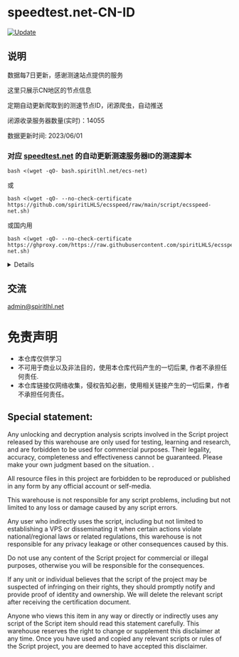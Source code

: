 # speedtest.net-CN-ID

[![Update](https://github.com/spiritLHLS/speedtest.net-CN-ID/actions/workflows/main.yml/badge.svg)](https://github.com/spiritLHLS/speedtest.net-CN-ID/actions/workflows/main.yml)

## 说明

数据每7日更新，感谢测速站点提供的服务

这里只展示CN地区的节点信息

定期自动更新爬取到的测速节点ID，闭源爬虫，自动推送

闭源收录服务器数量(实时)：14055

数据更新时间: 2023/06/01

### 对应 [speedtest.net](https://www.speedtest.net/) 的自动更新测速服务器ID的测速脚本

```
bash <(wget -qO- bash.spiritlhl.net/ecs-net)
```

或

```
bash <(wget -qO- --no-check-certificate https://github.com/spiritLHLS/ecsspeed/raw/main/script/ecsspeed-net.sh)
```

或国内用

```
bash <(wget -qO- --no-check-certificate https://ghproxy.com/https://raw.githubusercontent.com/spiritLHLS/ecsspeed/main/script/ecsspeed-net.sh)
```

<details>

支持测速的架构：i386, x86_64, amd64, arm64, s390x, riscv64, ppc64le, ppc64

涵盖中国三大运营商、香港、台湾的测速节点，默认的三网测速每个运营商选择本机ping值最低的两个节点测速，详情三网测速才是全测，节点列表大概每7天自动更新一次。

支持国内服务器测试(有判断是否为国内机器)，但由于国内服务器带宽过小，会很慢，详见初次运行的显示

当官方CLI安装失败(如罕见的架构或者官方网站访问失败时)自动使用 [speedtest-go](https://github.com/showwin/speedtest-go) 作为替代品测速

</details>

## 交流

admin@spiritlhl.net

# 免责声明

* 本仓库仅供学习
* 不可用于商业以及非法目的，使用本仓库代码产生的一切后果, 作者不承担任何责任.
* 本仓库链接仅网络收集，侵权告知必删，使用相关链接产生的一切后果，作者不承担任何责任。

## Special statement:

Any unlocking and decryption analysis scripts involved in the Script project released by this warehouse are only used for testing, learning and research, and are forbidden to be used for commercial purposes. Their legality, accuracy, completeness and effectiveness cannot be guaranteed. Please make your own judgment based on the situation. .

All resource files in this project are forbidden to be reproduced or published in any form by any official account or self-media.

This warehouse is not responsible for any script problems, including but not limited to any loss or damage caused by any script errors.

Any user who indirectly uses the script, including but not limited to establishing a VPS or disseminating it when certain actions violate national/regional laws or related regulations, this warehouse is not responsible for any privacy leakage or other consequences caused by this.

Do not use any content of the Script project for commercial or illegal purposes, otherwise you will be responsible for the consequences.

If any unit or individual believes that the script of the project may be suspected of infringing on their rights, they should promptly notify and provide proof of identity and ownership. We will delete the relevant script after receiving the certification document.

Anyone who views this item in any way or directly or indirectly uses any script of the Script item should read this statement carefully. This warehouse reserves the right to change or supplement this disclaimer at any time. Once you have used and copied any relevant scripts or rules of the Script project, you are deemed to have accepted this disclaimer.

